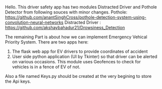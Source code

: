 Hello.
This driver safety app has two modules Distracted Driver and Pothole Detector from following souces with minor changes.
Pothole: https://github.com/anantSinghCross/pothole-detection-system-using-convolution-neural-networks
Distracted Driver : https://github.com/akshaybahadur21/Drowsiness_Detection


The remaining Part is about how we can implement Emergency Vehical Priority System.
There are two apps here:
1. The flask web app for EV drivers to provide coordinates of accident
2. User side python application (UI by Tkinter) so that driver can be alerted on various occasions.
This module uses Geofences to check for vehicles is in a fence of EV of not.

Also a file named Keys.py should be created at the very begining to store the Api keys.
